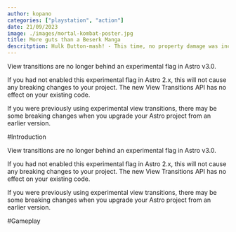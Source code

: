 ```yaml
---
author: kopano
categories: ["playstation", "action"]
date: 21/09/2023
image: ./images/mortal-kombat-poster.jpg
title: More guts than a Beserk Manga
descritption: Hulk Button-mash! - This time, no property damage was incurred.
---
```


View transitions are no longer behind an experimental flag in Astro v3.0.

If you had not enabled this experimental flag in Astro 2.x, this will not cause any breaking changes to your project. The new View Transitions API has no effect on your existing code.

If you were previously using experimental view transitions, there may be some breaking changes when you upgrade your Astro project from an earlier version.

#Introduction

View transitions are no longer behind an experimental flag in Astro v3.0.

If you had not enabled this experimental flag in Astro 2.x, this will not cause any breaking changes to your project. The new View Transitions API has no effect on your existing code.

If you were previously using experimental view transitions, there may be some breaking changes when you upgrade your Astro project from an earlier version.

#Gameplay

